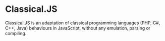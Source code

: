 Classical.JS
===========

Classical.JS is an adaptation of classical programming languages (PHP, C#, C++, Java) behaviours in JavaScript, without any emulation, parsing or compiling.
